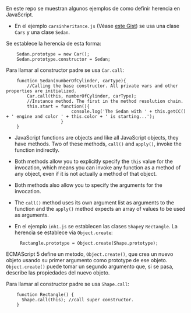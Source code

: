 En este repo se muestran algunos ejemplos de como definir herencia en JavaScript.

* En el ejemplo `carsinheritance.js` (Véase [este Gist](https://gist.github.com/karanth/8358038)) se usa una clase `Cars` y una clase `Sedan`.

Se establece la herencia de esta forma:

        Sedan.prototype = new Car();
        Sedan.prototype.constructor = Sedan;

Para llamar al constructor padre se usa `Car.call`:

        function Sedan(numberOfCylinder, carType){
            //Calling the base constructor. All private vars and other properties are initialized. 
            Car.call(this, numberOfCylinder, carType);
            //Instance method. The first in the method resolution chain.
            this.start = function(){
                             console.log('The Sedan with ' + this.getCC() + ' engine and color ' + this.color + ' is starting...');
                         }
        }

  * JavaScript functions are objects and like all JavaScript objects, they have methods. 
  Two of these methods, `call()` and `apply()`, invoke the function indirectly. 

  * Both methods allow you to explicitly specify the `this` value for the invocation, 
  which means you can invoke any function as a method of any object, 
  even if it is not actually a method of that object. 

  * Both methods also allow you to specify the arguments for the invocation. 

  * The `call()` method uses its own argument list as arguments to the function and the `apply()` 
  method expects an array of values to be used as arguments. 

* En el ejemplo `inh1.js` se establecen las clases `Shape`y `Rectangle`.
La herencia se establece via `Object.create`:

        Rectangle.prototype = Object.create(Shape.prototype);

ECMAScript 5 define un metodo, `Object.create()`, que crea un nuevo objeto
usando su primer argumento como prototype de ese objeto. 
`Object.create()` puede tomar un segundo argumento que, si se pasa,
describe las propiedades del nuevo objeto. 


Para llamar al constructor padre se usa `Shape.call`:

        function Rectangle() {
          Shape.call(this); //call super constructor.
        }
